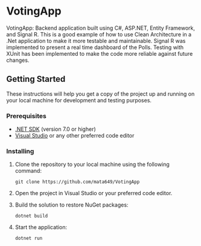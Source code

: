 # VotingApp
VotingApp: Backend application built using C#, ASP.NET, Entity Framework, and Signal R. This is a good example of how to use Clean Architecture in a .Net application to make it more testable and maintainable. Signal R was implemented to present a real time dashboard of the Polls. Testing with XUnit has been implemented to make the code more reliable against future changes.


## Getting Started

These instructions will help you get a copy of the project up and running on your local machine for development and testing purposes.

### Prerequisites

- [.NET SDK](https://dotnet.microsoft.com/download) (version 7.0 or higher)
- [Visual Studio](https://visualstudio.microsoft.com/) or any other preferred code editor

### Installing

1. Clone the repository to your local machine using the following command:

   ```
   git clone https://github.com/mata649/VotingApp
   ```

2. Open the project in Visual Studio or your preferred code editor.

3. Build the solution to restore NuGet packages:

   ```
   dotnet build
   ```

4. Start the application:

   ```
   dotnet run
   ```

   
